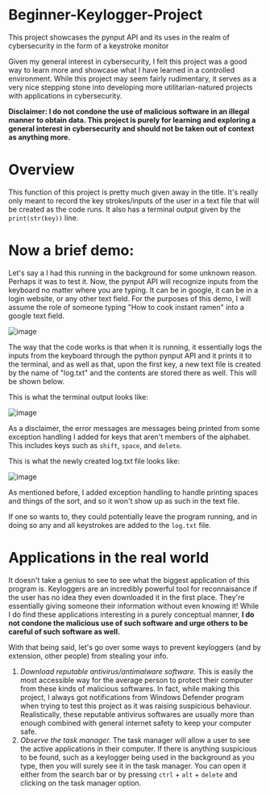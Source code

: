 # Beginner-Keylogger-Project
This project showcases the pynput API and its uses in the realm of cybersecurity in the form of a keystroke monitor

Given my general interest in cybersecurity, I felt this project was a good way to learn more and showcase what I have learned in a controlled environment. While this project may seem fairly rudimentary, it serves as a very nice stepping stone into developing more utilitarian-natured projects with applications in cybersecurity. 

**Disclaimer: I do not condone the use of malicious software in an illegal manner to obtain data. This project is purely for learning and exploring a general interest in cybersecurity and should not be taken out of context as anything more.**

# Overview #
This function of this project is pretty much given away in the title. It's really only meant to record the key strokes/inputs of the user in a text file that will be created as the code runs. It also has a terminal output given by the ```print(str(key))``` line.

# Now a brief demo:
Let's say a I had this running in the background for some unknown reason. Perhaps it was to test it. Now, the pynput API will recognize inputs from the keyboard no matter where you are typing. It can be in google, it can be in a login website, or any other text field. For the purposes of this demo, I will assume the role of someone typing "How to cook instant ramen" into a google text field.  

![image](https://user-images.githubusercontent.com/101998961/201499069-d255113e-4088-4d8d-bc1c-8a613c3f0e84.png)

The way that the code works is that when it is running, it essentially logs the inputs from the keyboard through the python pynput API and it prints it to the terminal, and as well as that, upon the first key, a new text file is created by the name of "log.txt" and the contents are stored there as well. This will be shown below. 

This is what the terminal output looks like:

![image](https://user-images.githubusercontent.com/101998961/201499203-6fd71648-dd98-41bc-af11-6cf9226e43b9.png)

As a disclaimer, the error messages are messages being printed from some exception handling I added for keys that aren't members of the alphabet. This includes keys such as ```shift```, ```space```, and ```delete```. 

This is what the newly created log.txt file looks like:

![image](https://user-images.githubusercontent.com/101998961/201501614-c748de3f-3e21-4230-b266-fef2ae7ede9b.png)


As mentioned before, I added exception handling to handle printing spaces and things of the sort, and so it won't show up as such in the text file. 

If one so wants to, they could potentially leave the program running, and in doing so any and all keystrokes are added to the ```log.txt``` file.

# Applications in the real world
It doesn't take a genius to see to see what the biggest application of this program is. Keyloggers are an incredibly powerful tool for reconnaisance if the user has no idea they even downloaded it in the first place. They're essentially giving someone their information without even knowing it! While I do find these applications interesting in a purely conceptual manner, **I do not condone the malicious use of such software and urge others to be careful of such software as well.** 

With that being said, let's go over some ways to prevent keyloggers (and by extension, other people) from stealing your info.

1. _Download reputable antivirus/antimalware software._ This is easily the most accessible way for the average person to protect their computer from these kinds of     malicious softwares. In fact, while making this project, I always got notifications from Windows Defender program when trying to test this project as it was         raising suspicious behaviour. Realistically, these reputable antivirus softwares are usually more than enough combined with general internet safety to keep         your computer safe.
2. _Observe the task manager._ The task manager will allow a user to see the active applications in their computer. If there is anything suspicious to be found,         such as a keylogger being used in the background as you type, then you will surely see it in the task manager. You can open it either from the search bar or by     pressing ```ctrl``` + ```alt``` + ```delete``` and clicking on the task manager option. 


